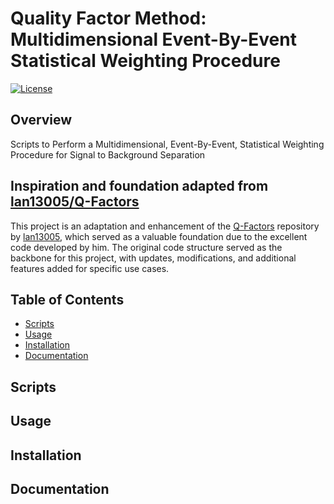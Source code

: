 # Quality Factor Method: Multidimensional Event-By-Event Statistical Weighting Procedure

[![License](https://img.shields.io/badge/License-MIT-blue.svg)](LICENSE.md)

## Overview 
Scripts to Perform a Multidimensional, Event-By-Event, Statistical Weighting Procedure for Signal to Background Separation


## Inspiration and foundation adapted from [lan13005/Q-Factors](https://github.com/lan13005/Q-Factors)

This project is an adaptation and enhancement of the [Q-Factors](https://github.com/lan13005/Q-Factors) repository by [lan13005](https://github.com/lan13005), which served as a valuable foundation due to the excellent code developed by him. The original code structure served as the backbone for this project, with updates, modifications, and additional features added for specific use cases.

## Table of Contents

- [Scripts](#scripts)
- [Usage](#usage)
- [Installation](#installation)
- [Documentation](#documentation)


## Scripts


## Usage


## Installation


## Documentation

